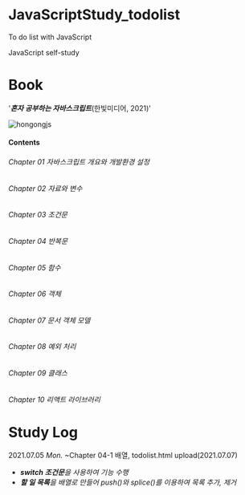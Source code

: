 # JavaScriptStudy_todolist
To do list with JavaScript

JavaScript self-study

# Book
'***혼자 공부하는 자바스크립트***(한빛미디어, 2021)'

![hongongjs](https://user-images.githubusercontent.com/69896250/124748870-95ea1d00-df5e-11eb-9e98-5aba9280f9f4.jpeg)


#### Contents
###### Chapter 01 자바스크립트 개요와 개발환경 설정

###### Chapter 02 자료와 변수

###### Chapter 03 조건문

###### Chapter 04 반복문

###### Chapter 05 함수

###### Chapter 06 객체

###### Chapter 07 문서 객체 모델

###### Chapter 08 예외 처리

###### Chapter 09 클래스

###### Chapter 10 리액트 라이브러리


# Study Log
2021.07.05 *Mon.* ~Chapter 04-1 배열, todolist.html upload(2021.07.07)
  - ***switch 조건문**을 사용하여 기능 수행*
  - ***할 일 목록**을 배열로 만들어 push()와 splice()를 이용하여 목록 추가, 제거*

